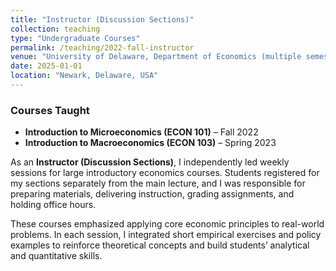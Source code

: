 ```yaml
---
title: "Instructor (Discussion Sections)"
collection: teaching
type: "Undergraduate Courses"
permalink: /teaching/2022-fall-instructor
venue: "University of Delaware, Department of Economics (multiple semesters, 2022–2023)"
date: 2025-01-01
location: "Newark, Delaware, USA"
---
```


### Courses Taught
- **Introduction to Microeconomics (ECON 101)** – Fall 2022  
- **Introduction to Macroeconomics (ECON 103)** – Spring 2023  

As an **Instructor (Discussion Sections)**, I independently led weekly sessions for large introductory economics courses. Students registered for my sections separately from the main lecture, and I was responsible for preparing materials, delivering instruction, grading assignments, and holding office hours.  

These courses emphasized applying core economic principles to real-world problems. In each session, I integrated short empirical exercises and policy examples to reinforce theoretical concepts and build students’ analytical and quantitative skills.  
